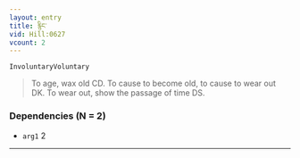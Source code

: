 ```yaml
---
layout: entry
title: རྙིང་
vid: Hill:0627
vcount: 2
---
```

`InvoluntaryVoluntary` 
> To age, wax old CD\.
 To cause to become old, to cause to wear out DK\.
 To wear out, show the passage of time DS\.

### Dependencies (N = 2)
* `arg1` 2

---

